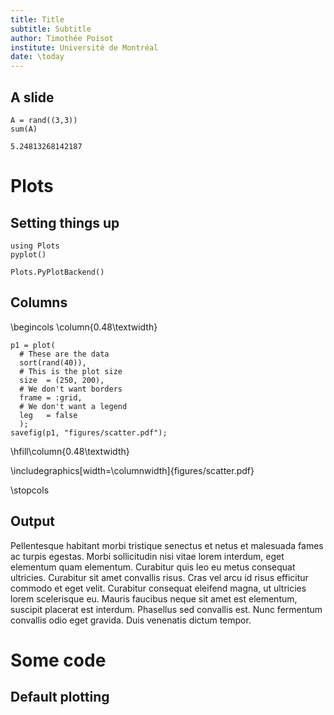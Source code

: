 ```yaml
---
title: Title
subtitle: Subtitle
author: Timothée Poisot
institute: Université de Montréal
date: \today
---
```


## A slide

~~~~{.julia}
A = rand((3,3))
sum(A)
~~~~~~~~~~~~~


~~~~
5.24813268142187
~~~~





# Plots

## Setting things up

~~~~{.julia}
using Plots
pyplot()
~~~~~~~~~~~~~


~~~~
Plots.PyPlotBackend()
~~~~





## Columns

\begincols
\column{0.48\textwidth}

~~~~{.julia}
p1 = plot(
  # These are the data
  sort(rand(40)),
  # This is the plot size
  size  = (250, 200),
  # We don't want borders
  frame = :grid,
  # We don't want a legend
  leg   = false
  );
savefig(p1, "figures/scatter.pdf");
~~~~~~~~~~~~~





\hfill\column{0.48\textwidth}

\includegraphics[width=\columnwidth]{figures/scatter.pdf}

\stopcols

## Output

Pellentesque habitant morbi tristique senectus et netus et malesuada fames ac
turpis egestas. Morbi sollicitudin nisi vitae lorem interdum, eget elementum
quam elementum. Curabitur quis leo eu metus consequat ultricies. Curabitur sit
amet convallis risus. Cras vel arcu id risus efficitur commodo et eget velit.
Curabitur consequat eleifend magna, ut ultricies lorem scelerisque eu. Mauris
faucibus neque sit amet est elementum, suscipit placerat est interdum. Phasellus
sed convallis est. Nunc fermentum convallis odio eget gravida. Duis venenatis
dictum tempor.

# Some code

## Default plotting
